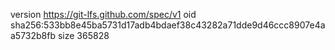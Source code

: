 version https://git-lfs.github.com/spec/v1
oid sha256:533bb8e45ba5731d17adb4bdaef38c43282a71dde9d46ccc8907e4aa5732b8fb
size 365828
